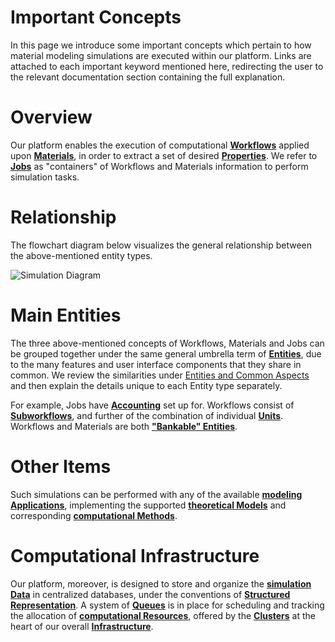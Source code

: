 # Important Concepts

In this page we introduce some important concepts which pertain to how material modeling simulations are executed within our platform. Links are attached to each important keyword mentioned here, redirecting the user to the relevant documentation section containing the full explanation.

# Overview

Our platform enables the execution of computational **[Workflows](/workflows/overview.md)** applied upon **[Materials](/materials/overview.md)**, in order to extract a set of desired **[Properties](/properties/overview.md)**. We refer to **[Jobs](/jobs/overview.md)** as "containers" of Workflows and Materials information to perform simulation tasks.

# Relationship

The flowchart diagram below visualizes the general relationship between the above-mentioned entity types.

![Simulation Diagram](/images/simulation-job-wokflow-unit-explained.png "Simulation Diagram")

# Main Entities

The three above-mentioned concepts of Workflows, Materials and Jobs can be grouped together under the same general umbrella term of **[Entities](/entities-general/overview.md)**, due to the many features and user interface components that they share in common. We review the similarities under [Entities and Common Aspects](/entities-general/overview.md) and then explain the details unique to each Entity type separately. 

For example, Jobs have **[Accounting](/accounts/overview.md)** set up for. Workflows consist of **[Subworkflows](/workflows/data/subworkflows.md)**, and further of the combination of individual **[Units](/workflows/data/units.md)**. Workflows and Materials are both **["Bankable" Entities](/entities-general/bank.md)**. 

# Other Items

Such simulations can be performed with any of the available **[modeling Applications](/software/applications.md)**, implementing the supported **[theoretical Models](/models/overview.md)** and corresponding **[computational Methods](/methods/overview.md)**.

# Computational Infrastructure

Our platform, moreover, is designed to store and organize the **[simulation Data](/data/classification.md)** in centralized databases, under the conventions of **[Structured Representation](/data-structured/schemas.md)**. A system of **[Queues](/infrastructure/resource/queues.md)** is in place for scheduling and tracking the allocation of **[computational Resources](/infrastructure/resource/overview.md)**, offered by the **[Clusters](/infrastructure/clusters/overview.md)** at the heart of our overall **[Infrastructure](/infrastructure/overview.md)**.
